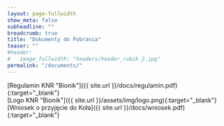 ```yaml
---
layout: page-fullwidth
show_meta: false
subheadline: ""
breadcrumb: true
title: "Dokumenty do Pobrania"
teaser: ""
#header:
#   image_fullwidth: "headers/header_rubik_2.jpg"
permalink: "/documents/"
---
```

<!--<ul>
  {% for post in site.categories.documents %}
    <li>
      <a href="{{ post.url }}">{{ post.title }}</a>
    </li>
  {% endfor %}
</ul> -->

[Regulamin KNR "Bionik"]({{ site.url }}/docs/regulamin.pdf){:target="_blank"}<br>
[Logo KNR "Bionik"]({{ site.url }}/assets/img/logo.png){:target="_blank"}<br>
[Wniosek o przyjęcie do Koła]({{ site.url }}/docs/wniosek.pdf){:target="_blank"}<br>
